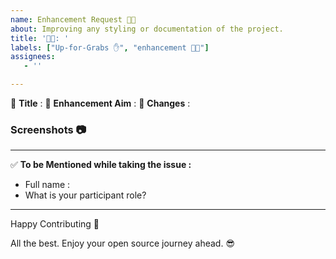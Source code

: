 ```yaml
---
name: Enhancement Request 🧑‍💻
about: Improving any styling or documentation of the project.
title: '🧑‍💻: '
labels: ["Up-for-Grabs ✋", "enhancement 🧑‍💻"]
assignees:
   - ''

---
```


:red_circle: **Title** :
:red_circle: **Enhancement Aim** :
:red_circle: **Changes** : <!-- Enlist those changes you want to do. -->


### Screenshots 📷
<!-- Write N/A if not available-->


***********************************************************************
:white_check_mark: **To be Mentioned while taking the issue :**
- Full name : 
- What is your participant role? <!-- (Mention the Open Source Program name. Eg. GSSOC, SSOC, JWOC, etc.) -->

***********************************************************************
Happy Contributing 🚀 

All the best. Enjoy your open source journey ahead. 😎
